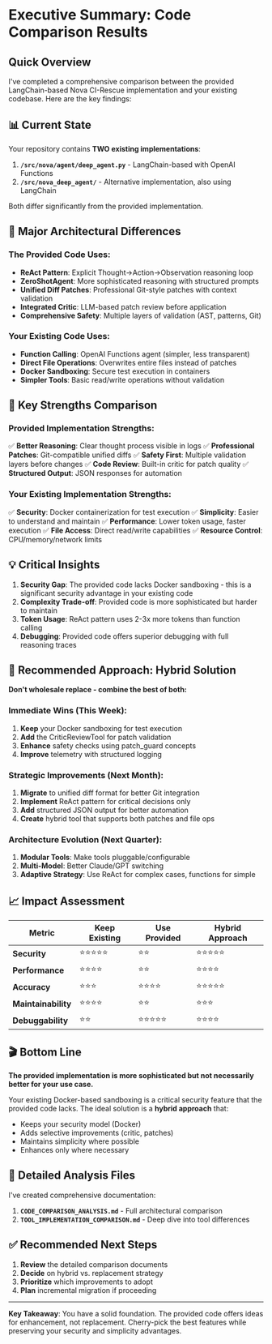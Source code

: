 # Executive Summary: Code Comparison Results

## Quick Overview

I've completed a comprehensive comparison between the provided LangChain-based Nova CI-Rescue implementation and your existing codebase. Here are the key findings:

## 📊 Current State

Your repository contains **TWO existing implementations**:

1. **`/src/nova/agent/deep_agent.py`** - LangChain-based with OpenAI Functions
2. **`/src/nova_deep_agent/`** - Alternative implementation, also using LangChain

Both differ significantly from the provided implementation.

## 🔄 Major Architectural Differences

### The Provided Code Uses:

- **ReAct Pattern**: Explicit Thought→Action→Observation reasoning loop
- **ZeroShotAgent**: More sophisticated reasoning with structured prompts
- **Unified Diff Patches**: Professional Git-style patches with context validation
- **Integrated Critic**: LLM-based patch review before application
- **Comprehensive Safety**: Multiple layers of validation (AST, patterns, Git)

### Your Existing Code Uses:

- **Function Calling**: OpenAI Functions agent (simpler, less transparent)
- **Direct File Operations**: Overwrites entire files instead of patches
- **Docker Sandboxing**: Secure test execution in containers
- **Simpler Tools**: Basic read/write operations without validation

## 🎯 Key Strengths Comparison

### Provided Implementation Strengths:

✅ **Better Reasoning**: Clear thought process visible in logs
✅ **Professional Patches**: Git-compatible unified diffs
✅ **Safety First**: Multiple validation layers before changes
✅ **Code Review**: Built-in critic for patch quality
✅ **Structured Output**: JSON responses for automation

### Your Existing Implementation Strengths:

✅ **Security**: Docker containerization for test execution
✅ **Simplicity**: Easier to understand and maintain
✅ **Performance**: Lower token usage, faster execution
✅ **File Access**: Direct read/write capabilities
✅ **Resource Control**: CPU/memory/network limits

## 💡 Critical Insights

1. **Security Gap**: The provided code lacks Docker sandboxing - this is a significant security advantage in your existing code
2. **Complexity Trade-off**: Provided code is more sophisticated but harder to maintain
3. **Token Usage**: ReAct pattern uses 2-3x more tokens than function calling
4. **Debugging**: Provided code offers superior debugging with full reasoning traces

## 🚀 Recommended Approach: Hybrid Solution

**Don't wholesale replace - combine the best of both:**

### Immediate Wins (This Week):

1. **Keep** your Docker sandboxing for test execution
2. **Add** the CriticReviewTool for patch validation
3. **Enhance** safety checks using patch_guard concepts
4. **Improve** telemetry with structured logging

### Strategic Improvements (Next Month):

1. **Migrate** to unified diff format for better Git integration
2. **Implement** ReAct pattern for critical decisions only
3. **Add** structured JSON output for better automation
4. **Create** hybrid tool that supports both patches and file ops

### Architecture Evolution (Next Quarter):

1. **Modular Tools**: Make tools pluggable/configurable
2. **Multi-Model**: Better Claude/GPT switching
3. **Adaptive Strategy**: Use ReAct for complex cases, functions for simple

## 📈 Impact Assessment

| Metric              | Keep Existing | Use Provided | Hybrid Approach |
| ------------------- | ------------- | ------------ | --------------- |
| **Security**        | ⭐⭐⭐⭐⭐    | ⭐⭐         | ⭐⭐⭐⭐⭐      |
| **Performance**     | ⭐⭐⭐⭐      | ⭐⭐         | ⭐⭐⭐⭐        |
| **Accuracy**        | ⭐⭐⭐        | ⭐⭐⭐⭐     | ⭐⭐⭐⭐⭐      |
| **Maintainability** | ⭐⭐⭐⭐      | ⭐⭐         | ⭐⭐⭐          |
| **Debuggability**   | ⭐⭐          | ⭐⭐⭐⭐⭐   | ⭐⭐⭐⭐        |

## 🎬 Bottom Line

**The provided implementation is more sophisticated but not necessarily better for your use case.**

Your existing Docker-based sandboxing is a critical security feature that the provided code lacks. The ideal solution is a **hybrid approach** that:

- Keeps your security model (Docker)
- Adds selective improvements (critic, patches)
- Maintains simplicity where possible
- Enhances only where necessary

## 📁 Detailed Analysis Files

I've created comprehensive documentation:

1. **`CODE_COMPARISON_ANALYSIS.md`** - Full architectural comparison
2. **`TOOL_IMPLEMENTATION_COMPARISON.md`** - Deep dive into tool differences

## ✅ Recommended Next Steps

1. **Review** the detailed comparison documents
2. **Decide** on hybrid vs. replacement strategy
3. **Prioritize** which improvements to adopt
4. **Plan** incremental migration if proceeding

---

**Key Takeaway**: You have a solid foundation. The provided code offers ideas for enhancement, not replacement. Cherry-pick the best features while preserving your security and simplicity advantages.
